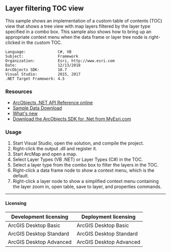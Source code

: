 ## Layer filtering TOC view

This sample shows an implementation of a custom table of contents (TOC) view that shows a tree view with map layers filtered by the layer type specified in a combo box. This sample also shows how to bring up an appropriate context menu when the data frame or layer tree node is right-clicked in the custom TOC.  


<!-- TODO: Fill this section below with metadata about this sample-->
```
Language:              C#, VB
Subject:               Framework
Organization:          Esri, http://www.esri.com
Date:                  12/13/2018
ArcObjects SDK:        10.7
Visual Studio:         2015, 2017
.NET Target Framework: 4.5
```

### Resources

* [ArcObjects .NET API Reference online](http://desktop.arcgis.com/en/arcobjects/latest/net/webframe.htm)  
* [Sample Data Download](../../releases)  
* [What's new](http://desktop.arcgis.com/en/arcobjects/latest/net/webframe.htm#91cabc68-2271-400a-8ff9-c7fb25108546.htm)  
* [Download the ArcObjects SDK for .Net from MyEsri.com](https://my.esri.com/)  

### Usage
1. Start Visual Studio, open the solution, and compile the project.  
1. Right-click the output .dll and register it.  
1. Start ArcMap and open a map.  
1. Select Layer Types (VB .NET) or Layer Types (C#) in the TOC.  
1. Select a layer type from the combo box to filter the layers in the TOC.  
1. Right-click a data frame node to show a context menu, which is the default.  
1. Right-click a layer node to show a simplified context menu containing the layer zoom in, open table, save to layer, and properties commands.  









---------------------------------

#### Licensing  
| Development licensing | Deployment licensing | 
| ------------- | ------------- | 
| ArcGIS Desktop Basic | ArcGIS Desktop Basic |  
| ArcGIS Desktop Standard | ArcGIS Desktop Standard |  
| ArcGIS Desktop Advanced | ArcGIS Desktop Advanced |  


